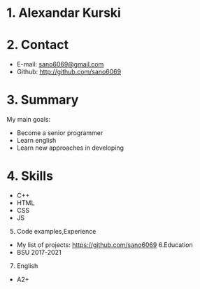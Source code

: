 # 1. Alexandar Kurski
# 2. Contact
 * E-mail: sano6069@gmail.com   
*  Github: http://github.com/sano6069
# 3. Summary
 My main goals:
 * Become a senior programmer
 * Learn english
 * Learn new approaches in developing
# 4. Skills
* C++
* HTML
* CSS
* JS
5. Code examples,Experience
 * My list of projects: https://github.com/sano6069
6.Education 
 * BSU 2017-2021
 7. English 
  * A2+